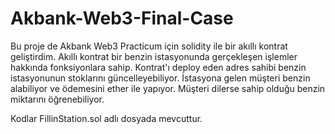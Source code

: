 # Akbank-Web3-Final-Case

Bu proje de Akbank Web3 Practicum için solidity ile bir akıllı kontrat geliştirdim.
Akıllı kontrat bir benzin istasyonunda gerçekleşen işlemler hakkında fonksiyonlara sahip.
Kontrat'ı deploy eden adres sahibi benzin istasyonunun stoklarını güncelleyebiliyor. İstasyona 
gelen müşteri benzin alabiliyor ve ödemesini ether ile yapıyor. Müşteri dilerse sahip olduğu benzin
miktarını öğrenebiliyor.

Kodlar FillinStation.sol adlı dosyada mevcuttur.

